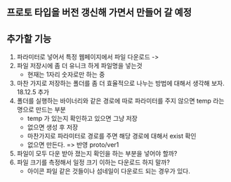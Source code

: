 ## 프로토 타입을 버전 갱신해 가면서 만들어 갈 예정  
## 추가할 기능 
1. 파라미터로 넣어서 특정 웹페이지에서 파일 다운로드 
    ->
2. 파일 저장시에 좀 더 유니크 하게 파일명을 넣는것 
    * 현재는 1자리 숫자로만 하는 중 
3. 마찬 가지로 저장하는 폴더를 좀 더 효율적으로 나누는 방법에 대해서 생각해 보자. 
18.12.5 추가
4. 폴더를 실행하는 바이너리와 같은 경로에 따로 파라미터를 주지 않으면 temp 라는 명으로 만드는 부분 
    * temp 가 있는지 확인하고 있으면 그냥 저장 
    * 없으면 생성 후 저장 
    * 마찬가지로 파라미터로 경로를 주면 해당 경로에 대해서 exist 확인 
    * 없으면 만든다. 
    => 반영 proto/ver1
5. 파일이 모두 다운 받아 졌는지 확인을 하는 부분을 넣어야 할까? 
6. 파일 크기를 측정해서 일정 크기 이하는 다운로드 하지 말까?
    * 아이콘 파일 같은 것들이나 섬네일이 다운로드 되는 경우가 있다. 